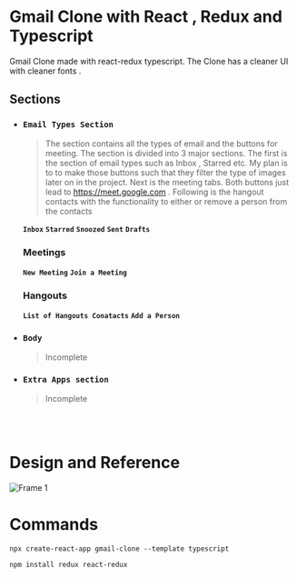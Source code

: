 # Gmail Clone with React , Redux and Typescript

Gmail Clone made with react-redux typescript. The Clone has a cleaner UI with cleaner fonts .

## Sections

  - ### `Email Types Section`
  	>The section contains all the types of email and the buttons for meeting. The section is divided into 3 major sections. The first is the section of email types such as Inbox , Starred etc. My plan is to to make those buttons such that they filter the type of images later on in the project. Next is the meeting tabs. Both buttons just lead to https://meet.google.com . Following is the hangout contacts with the functionality to either or remove a person from the contacts 

    **`Inbox`**
	**`Starred`**
	**`Snoozed`**
	**`Sent`**
	**`Drafts`**
	### Meetings
	**`New Meeting`**
	**`Join a Meeting`**
	### Hangouts
	**`List of Hangouts Conatacts`**
	**`Add a Person`**

  - ### `Body` 
    > Incomplete
  - ### `Extra Apps section`
    >Incomplete
  
  <br/><br/>
  
  # Design and Reference

![Frame 1](https://user-images.githubusercontent.com/69297872/124889538-e90fae80-dff6-11eb-9c1b-a4e0558b0039.png)

# Commands

``` node
npx create-react-app gmail-clone --template typescript
```

```
npm install redux react-redux
```
